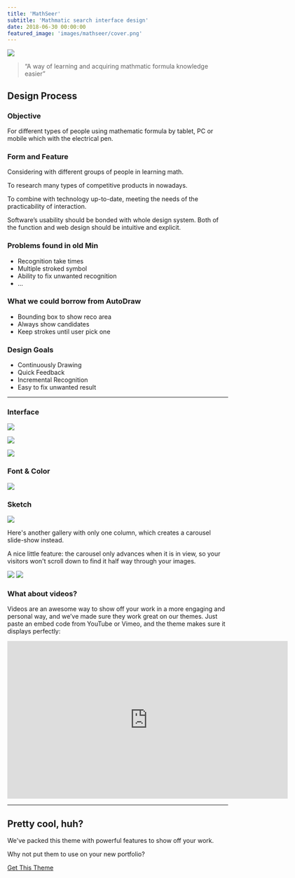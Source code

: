```yaml
---
title: 'MathSeer'
subtitle: 'Mathmatic search interface design'
date: 2018-06-30 00:00:00
featured_image: 'images/mathseer/cover.png'
---
```


![](/images/mathseer/cover.png)

> “A way of learning and acquiring mathmatic formula knowledge easier”


## Design Process
### Objective

For different types of people using mathematic formula by tablet, PC or mobile which with the electrical pen.

### Form and Feature

Considering with different groups of people in learning math.

To research many types of competitive products in nowadays. 

To combine with technology up-to-date, meeting the needs of the practicability of interaction.

Software’s usability should be bonded with whole design system. Both of the function and web design should be intuitive and explicit.

### Problems found in old Min

- Recognition take times
- Multiple stroked symbol
- Ability to fix unwanted recognition
- ...

### What we could borrow from AutoDraw

- Bounding box to show reco area
- Always show candidates
- Keep strokes until user pick one

### Design Goals

- Continuously Drawing
- Quick Feedback
- Incremental Recognition
- Easy to fix unwanted result



---

### Interface

![](/images/mathseer/interface1.png)

![](/images/mathseer/interface2.png)

![](/images/mathseer/interface3.png)


### Font & Color
![](/images/mathseer/interface4.png)



### Sketch
![](/images/mathseer/interface5.png)



Here's another gallery with only one column, which creates a carousel slide-show instead.

A nice little feature: the carousel only advances when it is in view, so your visitors won't scroll down to find it half way through your images.

<div class="gallery" data-columns="1">
	<img src="/images/demo/demo-landscape.jpg">
	<img src="/images/demo/demo-landscape-2.jpg">
</div>

### What about videos?

Videos are an awesome way to show off your work in a more engaging and personal way, and we’ve made sure they work great on our themes. Just paste an embed code from YouTube or Vimeo, and the theme makes sure it displays perfectly:

<iframe src="https://player.vimeo.com/video/148003889" width="640" height="360" frameborder="0" allowfullscreen></iframe>

---

## Pretty cool, huh?

We've packed this theme with powerful features to show off your work.

Why not put them to use on your new portfolio?

<a href="https://jekyllthemes.io/theme/duet-portfolio-jekyll-theme" class="button button--large">Get This Theme</a>